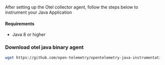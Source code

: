 After setting up the Otel collector agent, follow the steps below to instrument your Java Application

#### Requirements
- Java 8 or higher
&nbsp;

### Download otel java binary agent

```bash
wget https://github.com/open-telemetry/opentelemetry-java-instrumentation/releases/latest/download/opentelemetry-javaagent.jar
```
